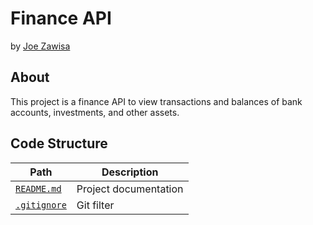 # Finance API

by [Joe Zawisa](https://github.com/joezawisa)

## About

This project is a finance API to view transactions and balances of bank
accounts, investments, and other assets.

## Code Structure

| Path                          | Description           |
| ----------------------------- | --------------------- |
| [`README.md`](README.md)      | Project documentation |
| [`.gitignore`](.gitignore)    | Git filter            |